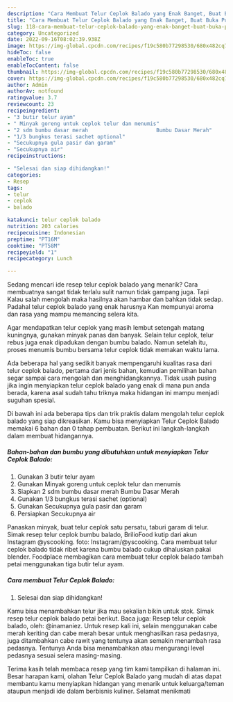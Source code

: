 ```yaml
---
description: "Cara Membuat Telur Ceplok Balado yang Enak Banget, Buat Buka Puasa Menggugah Selera"
title: "Cara Membuat Telur Ceplok Balado yang Enak Banget, Buat Buka Puasa Menggugah Selera"
slug: 118-cara-membuat-telur-ceplok-balado-yang-enak-banget-buat-buka-puasa-menggugah-selera
category: Uncategorized
date: 2022-09-16T08:02:39.938Z
image: https://img-global.cpcdn.com/recipes/f19c580b77298530/680x482cq70/telur-ceplok-balado-foto-resep-utama.jpg
hideToc: false
enableToc: true
enableTocContent: false
thumbnail: https://img-global.cpcdn.com/recipes/f19c580b77298530/680x482cq70/telur-ceplok-balado-foto-resep-utama.jpg
cover: https://img-global.cpcdn.com/recipes/f19c580b77298530/680x482cq70/telur-ceplok-balado-foto-resep-utama.jpg
author: Admin
authorAv: notfound
ratingvalue: 3.7
reviewcount: 23
recipeingredient:
- "3 butir telur ayam"
- " Minyak goreng untuk ceplok telur dan menumis"
- "2 sdm bumbu dasar merah                      Bumbu Dasar Merah"
- "1/3 bungkus terasi sachet optional"
- "Secukupnya gula pasir dan garam"
- "Secukupnya air"
recipeinstructions:

- "Selesai dan siap dihidangkan!"
categories:
- Resep
tags:
- telur
- ceplok
- balado

katakunci: telur ceplok balado 
nutrition: 203 calories
recipecuisine: Indonesian
preptime: "PT16M"
cooktime: "PT58M"
recipeyield: "1"
recipecategory: Lunch

---
```



Sedang mencari ide resep telur ceplok balado yang menarik? Cara membuatnya sangat tidak terlalu sulit namun tidak gampang juga. Tapi Kalau salah mengolah maka hasilnya akan hambar dan bahkan tidak sedap. Padahal telur ceplok balado yang enak harusnya Kan mempunyai aroma dan rasa yang mampu memancing selera kita.


Agar mendapatkan telur ceplok yang masih lembut setengah matang kuningnya, gunakan minyak panas dan banyak. Selain telur ceplok, telur rebus juga enak dipadukan dengan bumbu balado. Namun setelah itu, proses menumis bumbu bersama telur ceplok tidak memakan waktu lama.

Ada beberapa hal yang sedikit banyak mempengaruhi kualitas rasa dari telur ceplok balado, pertama dari jenis bahan, kemudian pemilihan bahan segar sampai cara mengolah dan menghidangkannya. Tidak usah pusing jika ingin menyiapkan telur ceplok balado yang enak di mana pun anda berada, karena asal sudah tahu triknya maka hidangan ini mampu menjadi suguhan spesial.


Di bawah ini ada beberapa tips dan trik praktis dalam mengolah telur ceplok balado yang siap dikreasikan. Kamu bisa menyiapkan Telur Ceplok Balado memakai 6 bahan dan 0 tahap pembuatan. Berikut ini langkah-langkah dalam membuat hidangannya.

<!--inarticleads1-->

##### Bahan-bahan dan bumbu yang dibutuhkan untuk menyiapkan Telur Ceplok Balado:

1. Gunakan 3 butir telur ayam
1. Gunakan  Minyak goreng untuk ceplok telur dan menumis
1. Siapkan 2 sdm bumbu dasar merah                      Bumbu Dasar Merah
1. Gunakan 1/3 bungkus terasi sachet (optional)
1. Gunakan Secukupnya gula pasir dan garam
1. Persiapkan Secukupnya air


Panaskan minyak, buat telur ceplok satu persatu, taburi garam di telur. Simak resep telur ceplok bumbu balado, BrilioFood kutip dari akun Instagram @yscooking. foto: Instagram/@yscooking. Cara membuat telur ceplok balado tidak ribet karena bumbu balado cukup dihaluskan pakai blender. Foodplace membagikan cara membuat telur ceplok balado tambah petai menggunakan tiga butir telur ayam. 

<!--inarticleads2-->

##### Cara membuat Telur Ceplok Balado:


1. Selesai dan siap dihidangkan!

Kamu bisa menambahkan telur jika mau sekalian bikin untuk stok. Simak resep telur ceplok balado petai berikut. Baca juga: Resep telur ceplok balado, oleh: @inamaniez. Untuk resep kali ini, selain menggunakan cabe merah keriting dan cabe merah besar untuk menghasilkan rasa pedasnya, juga ditambahkan cabe rawit yang tentunya akan semakin menambah rasa pedasnya. Tentunya Anda bisa menambahkan atau mengurangi level pedasnya sesuai selera masing-masing. 

Terima kasih telah membaca resep yang tim kami tampilkan di halaman ini. Besar harapan kami, olahan Telur Ceplok Balado yang mudah di atas dapat membantu kamu menyiapkan hidangan yang menarik untuk keluarga/teman ataupun menjadi ide dalam berbisnis kuliner. Selamat menikmati
